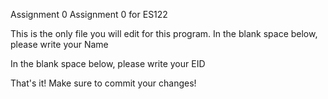 Assignment 0
Assignment 0 for ES122

This is the only file you will edit for this program. In the blank space below, please write your Name

In the blank space below, please write your EID

That's it! Make sure to commit your changes!
